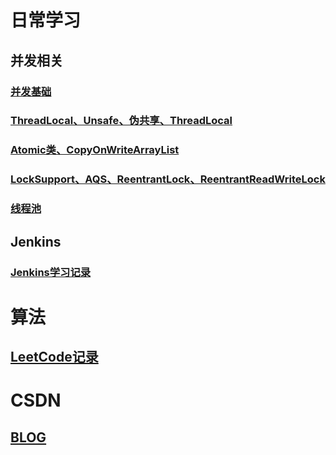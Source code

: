 # 日常学习
 ## 并发相关
  ### [并发基础](./docs/并发/并发基础.md)
  ### [ThreadLocal、Unsafe、伪共享、ThreadLocal](./docs/并发/ThreadLocal、Unsafe、伪共享、ThreadLocalRandom.md)
  ### [Atomic类、CopyOnWriteArrayList](./docs/并发/Atomic、并发容器.md)
  ### [LockSupport、AQS、ReentrantLock、ReentrantReadWriteLock](./docs/并发/JUC包下的锁.md)
  ### [线程池](./docs/并发/线程池.md)
  
  
  ## Jenkins
  ### [Jenkins学习记录](./docs/Jenkins/Jenkins学习记录.md)
  

# 算法
 ## [LeetCode记录](./docs/算法/LeetCode.md) 
# CSDN
 ## [BLOG](https://blog.csdn.net/elpsycongr00)
